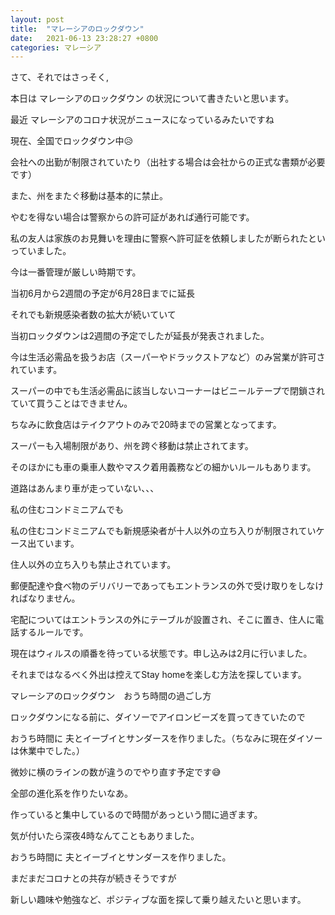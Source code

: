 ```yaml
---
layout: post
title:  "マレーシアのロックダウン"
date:   2021-06-13 23:28:27 +0800
categories: マレーシア
---
```


さて、それではさっそく,

本日は マレーシアのロックダウン の状況について書きたいと思います。

最近 マレーシアのコロナ状況がニュースになっているみたいですね

現在、全国でロックダウン中😥

会社への出勤が制限されていたり（出社する場合は会社からの正式な書類が必要です）

また、州をまたぐ移動は基本的に禁止。

やむを得ない場合は警察からの許可証があれば通行可能です。

私の友人は家族のお見舞いを理由に警察へ許可証を依頼しましたが断られたといっていました。

今は一番管理が厳しい時期です。

当初6月から2週間の予定が6月28日までに延長

それでも新規感染者数の拡大が続いていて

当初ロックダウンは2週間の予定でしたが延長が発表されました。


今は生活必需品を扱うお店（スーパーやドラックストアなど）のみ営業が許可されています。

スーパーの中でも生活必需品に該当しないコーナーはビニールテープで閉鎖されていて買うことはできません。


ちなみに飲食店はテイクアウトのみで20時までの営業となってます。

スーパーも入場制限があり、州を跨ぐ移動は禁止されてます。

そのほかにも車の乗車人数やマスク着用義務などの細かいルールもあります。

道路はあんまり車が走っていない、、、



私の住むコンドミニアムでも

私の住むコンドミニアムでも新規感染者が十人以外の立ち入りが制限されていケース出ています。

住人以外の立ち入りも禁止されています。

郵便配達や食べ物のデリバリーであってもエントランスの外で受け取りをしなければなりません。

宅配についてはエントランスの外にテーブルが設置され、そこに置き、住人に電話するルールです。




現在はウィルスの順番を待っている状態です。申し込みは2月に行いました。

それまではなるべく外出は控えてStay homeを楽しむ方法を探しています。



マレーシアのロックダウン　おうち時間の過ごし方

ロックダウンになる前に、ダイソーでアイロンビーズを買ってきていたので

おうち時間に 夫とイーブイとサンダースを作りました。（ちなみに現在ダイソーは休業中でした。）

微妙に横のラインの数が違うのでやり直す予定です😅

全部の進化系を作りたいなあ。

作っていると集中しているので時間があっという間に過ぎます。

気が付いたら深夜4時なんてこともありました。





おうち時間に 夫とイーブイとサンダースを作りました。

まだまだコロナとの共存が続きそうですが

新しい趣味や勉強など、ポジティブな面を探して乗り越えたいと思います。

